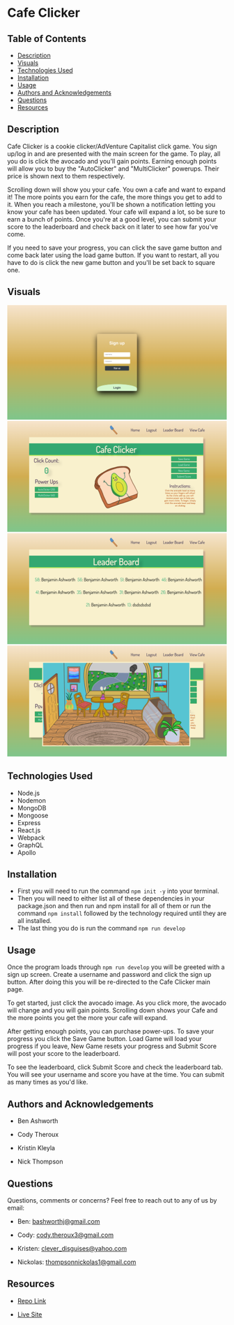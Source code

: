 # Cafe Clicker

## Table of Contents
- [Description](#description)
- [Visuals](#visuals)
- [Technologies Used](#technologies-used)
- [Installation](#installation)
- [Usage](#usage)
- [Authors and Acknowledgements](#authors-and-acknowledgements)
- [Questions](#questions)
- [Resources](#resources)

## Description 

Cafe Clicker is a cookie clicker/AdVenture Capitalist click game. You sign up/log in and are presented with the main screen for the game. To play, all you do is click the avocado and you'll gain points. Earning enough points will allow you to buy the "AutoClicker" and "MultiClicker" powerups. Their price is shown next to them respectively.

Scrolling down will show you your cafe. You own a cafe and want to expand it! The more points you earn for the cafe, the more things you get to add to it. When you reach a milestone, you'll be shown a notification letting you know your cafe has been updated. Your cafe will expand a lot, so be sure to earn a bunch of points. Once you're at a good level, you can submit your score to the leaderboard and check back on it later to see how far you've come.

If you need to save your progress, you can click the save game button and come back later using the load game button. If you want to restart, all you have to do is click the new game button and you'll be set back to square one.

## Visuals

![Login Page](./client/src/images/Log-screen.png)
![Game Page](./client/src/images/Game-screen.png)
![Leader Board Page](./client/src/images/Leader-screen.png)
![Cafe Page](./client/src/images/Cafe-screen.png)


## Technologies Used

- Node.js
- Nodemon
- MongoDB
- Mongoose
- Express
- React.js
- Webpack
- GraphQL
- Apollo

## Installation 
- First you will need to run the command `npm init -y` into your terminal. 
- Then you will need to either list all of these dependencies in your package.json and then run and npm install for all of them or run the command `npm install` followed by the technology required until they are all installed.
- The last thing you do is run the command `npm run develop`

## Usage

Once the program loads through `npm run develop` you will be greeted with a sign up screen. Create a username and password and click the sign up button. After doing this you will be re-directed to the Cafe Clicker main page.

To get started, just click the avocado image. As you click more, the avocado will change and you will gain points. Scrolling down shows your Cafe and the more points you get the more your cafe will expand. 

After getting enough points, you can purchase power-ups. To save your progress you click the Save Game button. Load Game will load your progress if you leave, New Game resets your progress and Submit Score will post your score to the leaderboard.

To see the leaderboard, click Submit Score and check the leaderboard tab. You will see your username and score you have at the time. You can submit as many times as you'd like.
## Authors and Acknowledgements

- Ben Ashworth

- Cody Theroux

- Kristin Kleyla

- Nick Thompson

## Questions
Questions, comments or concerns? Feel free to reach out to any of us by email: 

- Ben: bashworthj@gmail.com

- Cody: cody.theroux3@gmail.com

- Kristen: clever_disguises@yahoo.com

- Nickolas: thompsonnickolas1@gmail.com


## Resources
- [Repo Link](https://github.com/kleylakb89/cafe-clicker)

- [Live Site]()
